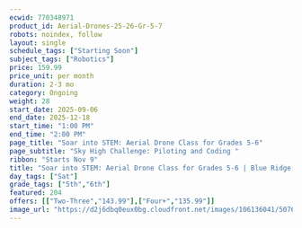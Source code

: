 ```yaml
---
ecwid: 770348971
product_id: Aerial-Drones-25-26-Gr-5-7
robots: noindex, follow
layout: single
schedule_tags: ["Starting Soon"]
subject_tags: ["Robotics"]
price: 159.99
price_unit: per month
duration: 2-3 mo
category: Ongoing
weight: 28
start_date: 2025-09-06
end_date: 2025-12-18
start_time: "1:00 PM"
end_time: "2:00 PM"
page_title: "Soar into STEM: Aerial Drone Class for Grades 5-6"
page_subtitle: "Sky High Challenge: Piloting and Coding "
ribbon: "Starts Nov 9"
title: "Soar into STEM: Aerial Drone Class for Grades 5-6 | Blue Ridge Boost"
day_tags: ["Sat"]
grade_tags: ["5th","6th"]
featured: 204
offers: [["Two-Three","143.99"],["Four+","135.99"]]
image_url: "https://d2j6dbq0eux0bg.cloudfront.net/images/106136041/5076487674.png"
---
```

